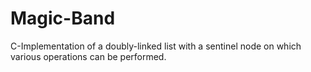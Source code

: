 # Magic-Band
C-Implementation of a doubly-linked list with a sentinel node on which various operations can be performed.
